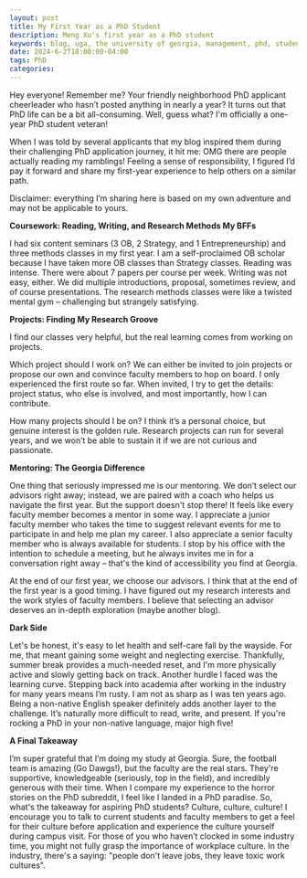 ```yaml
---
layout: post
title: My First Year as a PhD Student
description: Meng Xu's first year as a PhD student
keywords: blog, uga, the university of georgia, management, phd, student, first year
date: 2024-6-2T18:00:00-04:00
tags: PhD
categories:
---
```


Hey everyone! Remember me? Your friendly neighborhood PhD applicant cheerleader who hasn’t posted anything in nearly a year? It turns out that PhD life can be a bit all-consuming. Well, guess what? I'm officially a one-year PhD student veteran!

When I was told by several applicants that my blog inspired them during their challenging PhD application journey, it hit me: OMG there are people actually reading my ramblings! Feeling a sense of responsibility, I figured I’d pay it forward and share my first-year experience to help others on a similar path.

Disclaimer: everything I’m sharing here is based on my own adventure and may not be applicable to yours.

<p style="font-weight: bold;">Coursework: Reading, Writing, and Research Methods My BFFs</p>
I had six content seminars (3 OB, 2 Strategy, and 1 Entrepreneurship) and three methods classes in my first year. I am a self-proclaimed OB scholar because I have taken more OB classes than Strategy classes. Reading was intense. There were about 7 papers per course per week. Writing was not easy, either. We did multiple introductions, proposal, sometimes review, and of course presentations. The research methods classes were like a twisted mental gym – challenging but strangely satisfying.

<p style="font-weight: bold;">Projects: Finding My Research Groove</p>
I find our classes very helpful, but the real learning comes from working on projects.

Which project should I work on? We can either be invited to join projects or propose our own and convince faculty members to hop on board. I only experienced the first route so far. When invited, I try to get the details: project status, who else is involved, and most importantly, how I can contribute.

How many projects should I be on? I think it’s a personal choice, but genuine interest is the golden rule. Research projects can run for several years, and we won’t be able to sustain it if we are not curious and passionate.

<p style="font-weight: bold;">Mentoring: The Georgia Difference</p>
One thing that seriously impressed me is our mentoring. We don’t select our advisors right away; instead, we are paired with a coach who helps us navigate the first year. But the support doesn't stop there! It feels like every faculty member becomes a mentor in some way. I appreciate a junior faculty member who takes the time to suggest relevant events for me to participate in and help me plan my career. I also appreciate a senior faculty member who is always available for students. I stop by his office with the intention to schedule a meeting, but he always invites me in for a conversation right away – that's the kind of accessibility you find at Georgia.

At the end of our first year, we choose our advisors. I think that at the end of the first year is a good timing. I have figured out my research interests and the work styles of faculty members. I believe that selecting an advisor deserves an in-depth exploration (maybe another blog).

<p style="font-weight: bold;">Dark Side</p>
Let's be honest, it's easy to let health and self-care fall by the wayside. For me, that meant gaining some weight and neglecting exercise. Thankfully, summer break provides a much-needed reset, and I'm more physically active and slowly getting back on track. Another hurdle I faced was the learning curve. Stepping back into academia after working in the industry for many years means I’m rusty. I am not as sharp as I was ten years ago. Being a non-native English speaker definitely adds another layer to the challenge. It’s naturally more difficult to read, write, and present. If you're rocking a PhD in your non-native language, major high five!

<p style="font-weight: bold;">A Final Takeaway</p>
I’m super grateful that I’m doing my study at Georgia. Sure, the football team is amazing (Go Dawgs!), but the faculty are the real stars. They're supportive, knowledgeable (seriously, top in the field), and incredibly generous with their time. When I compare my experience to the horror stories on the PhD subreddit, I feel like I landed in a PhD paradise. So, what's the takeaway for aspiring PhD students? Culture, culture, culture! I encourage you to talk to current students and faculty members to get a feel for their culture before application and experience the culture yourself during campus visit. For those of you who haven’t clocked in some industry time, you might not fully grasp the importance of workplace culture. In the industry, there's a saying: "people don't leave jobs, they leave toxic work cultures".
